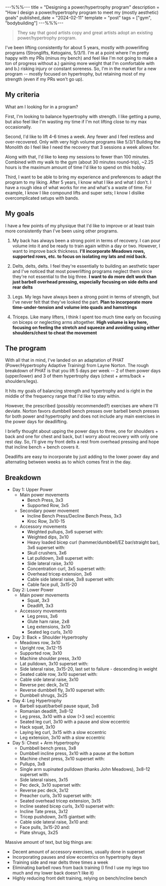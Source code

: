 ---%%%---
title = "Designing a power/hypertrophy program"
description = "How I design a power/hypertrophy program to meet my (mostly aesthetic) goals"
published_date = "2024-02-11"
template = "post"
tags = ["gym", "bodybuilding"]
---%%%---

> They say that good artists copy and great artists adopt an existing power/hypertrophy program.

I've been lifting consistently for about 5 years, mostly with powerlifing programs (Stronglifts, Ketogains, 5/3/1).
I'm at a point where I'm pretty happy with my PRs (minus my bench) and feel like I'm not going to make a ton of
progress without a.) gaining more weight that I'm comfortable with and b.) risking injury or constant soreness.
So, I'm in the market for a new program -- mostly focused on hypertrophy, but retaining most of my strength (even if
my PRs won't go up).

## My criteria

What am I looking for in a program?

First, I'm looking to balance hypertrophy with strength. I like getting a pump, but
also feel like I'm wasting my time if I'm not lifting close to my max occasionally.

Second, I'd like to lift 4-6 times a week. Any fewer and I feel restless and over-recovered.
Only with very high volume programs like 5/3/1 Building the Monolith do I feel like I need the
recovery that 3 sessions a week allows for.

Along with that, I'd like to keep my sessions to fewer than 100 minutes.
Combined with my walk to the gym (about 30 minutes round-trip), ~2.25 hours
is the maximum amount of time I'd like to spend on this hobby.

Third, I want to be able to bring my experience and preferences to adapt the program to my liking.
After 5 years, I know what I like and what I don't. I have a rough idea of what works for me and
what's a waste of time. For example, I know I like compound lifts and super sets; I know I dislike overcomplicated
setups with bands.

## My goals

I have a few points of my physique that I'd like to improve or at least train more consistently than
I've been using other programs.

1. My back has always been a strong point in terms of recovery. I can pour volume into it and
be ready to train again within a day or two. However, I want to improve back thickness.
**I'll incorporate Meadows rows, supported rows, etc. to focus on isolating my lats and mid back.**

2. Delts, delts, delts. I feel they're essentially to building an aesthetic taper and I've noticed that
most powerlifting programs neglect them since they're not essential to the big three. **I want to do more
delt work than just barbell overhead pressing, especially focusing on side delts and rear delts**

3. Legs. My legs have always been a strong point in terms of strength, but I've never felt that they've looked
the part. **Plan to incorporate more time-under-tension and volume into quads and hamstrings**

4. Triceps. Like many lifters, I think I spent too much time early on focusing on biceps or neglecting arms
altogether. **High volume is key here, focusing on feeling the stretch and squeeze and avoiding using either
shoulders/chest to cheat the movement**

## The program

With all that in mind, I've landed on an adaptation of PHAT (Power/Hypertrophy Adaptive Training) from Layne Norton.
The rough breakdown of PHAT is that you lift 5 days per week -- 2 of them power days (upper/lower) and
3 of them hypertrophy days (chest + arms/back + shoulders/legs).

It hits my goals of balancing strength and hypertrophy and is right in the middle of the frequency range
that I'd like to stay within.

However, the prescribed (possibly recommended?) exercises are where I'll deviate.
Norton favors dumbbell bench presses over barbell bench presses for both power and hypertrophy and
does not include any main exercises in the power days for deadlifting.

I briefly thought about upping the power days to three, one for shoulders + back and one for chest and back,
but I worry about recovery with only one rest day. So, I'll give my front delts a rest from overhead pressing and hope
that incline bench + bench covers it.

Deadlifts are easy to incorporate by just adding to the lower power day and alternating between weeks as to which
comes first in the day.

## Breakdown

- Day 1: Upper Power
    - Main power movements
      - Bench Press, 3x3
      - Supported Row, 3x5
    - Secondary power movement
      - Incline Bench Press/Decline Bench Press, 3x3
      - Kroc Row, 3x10-15
    - Accessory movements
      - Weighted pullups, 3x6 superset with:
      - Weighted dips, 3x10
      - Heavy loaded bicep curl (hammer/dumbbell/EZ bar/straight bar), 3x6 superset with:
      - Skull crushers, 3x6
      - Lat pulldown, 3x8 superset with:
      - Side lateral raise, 3x10
      - Concentration curl, 3x5 superset with:
      - Overhead tricep extension, 3x6
      - Cable side lateral raise, 3x8 superset with:
      - Cable face pull, 3x15-20
- Day 2: Lower Power
    - Main power movements
        - Squat, 3x3
        - Deadlift, 3x3
    - Accessory movements
        - Leg press, 3x6
        - Glute ham raise, 2x8
        - Leg extensions, 3x10
        - Seated leg curls, 3x10
- Day 3: Back + Shoulder Hypertrophy
    - Meadows row, 3x10
    - Upright row, 3x12-15
    - Supported row, 3x10
    - Machine shoulder press, 3x10
    - Lat pulldown, 3x10 superset with:
    - Side lateral raise, 3x15-20, last set to failure - descending in weight
    - Seated cable row, 3x10 superset with:
    - Cable side lateral raise, 3x10
    - Reverse pec deck, 3x12
    - Reverse dumbbell fly, 3x10 superset with:
    - Dumbbell shrugs, 3x25
- Day 4: Leg Hypertrophy
    - Barbell squat/barbell pause squat, 3x8
    - Romanian deadlift, 3x8-12
    - Leg press, 3x10 with a slow (>3 sec) eccentric
    - Seated leg curl, 3x10 with a pause and slow eccentric
    - Hack squat, 3x10
    - Laying leg curl, 3x15 with a slow eccentric
    - Leg extension, 3x10 with a slow eccentric
- Day 5: Chest + Arm Hypertrophy
    - Dumbbell bench press, 3x8
    - Dumbbell incline press, 3x10 with a pause at the bottom
    - Machine chest press, 3x10 superset with:
    - Pullups, 3x8
    - Single arm supinated pulldown (thanks John Meadows), 3x8-12 superset with:
    - Side lateral raises, 3x15
    - Pec deck, 3x10 superset with:
    - Reverse pec deck, 3x12
    - Preacher curls, 3x10 superset with:
    - Seated overhead tricep extension, 3x15
    - Incline seated bicep curls, 3x10 superset with:
    - Incline Tate press, 3x12
    - Tricep pushdown, 3x15 giantset with:
    - Cable side lateral raise, 3x10 and:
    - Face pulls, 3x15-20 and:
    - Plate shrugs, 3x25

Massive amount of text, but big things are:
- Decent amount of accessory exercises, usually done in superset
- Incorporating pauses and slow eccentrics on hypertrophy days
- Training side and rear delts three times a week
- Eliminating barbell rows from back training (I find I use my legs too much and my lower back doesn't like it)
- Highly reducing front delt training, relying on bench/incline bench


